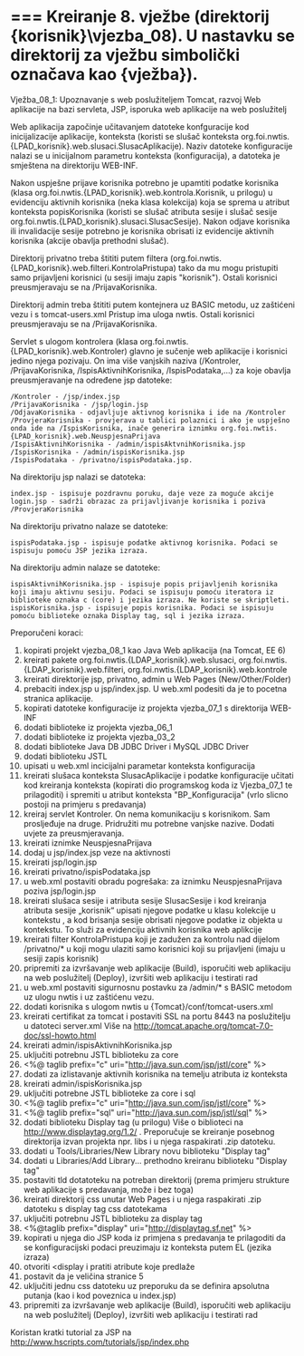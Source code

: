 ===
Kreiranje 8. vježbe (direktorij {korisnik}\vjezba_08). U nastavku se direktorij za vježbu simbolički označava kao {vježba}).
===

Vježba\_08_1: Upoznavanje s web poslužiteljem Tomcat, razvoj Web aplikacije na bazi servleta, JSP, isporuka web aplikacije na web poslužitelj

Web aplikacija započinje učitavanjem datoteke konfguracije kod inicijalizacije aplikacije, konteksta (koristi se slušač konteksta org.foi.nwtis.{LPAD_korisnik}.web.slusaci.SlusacAplikacije). Naziv datoteke konfiguracije nalazi se u inicijalnom parametru konteksta (konfiguracija), a datoteka je smještena na direktoriju WEB-INF. 

Nakon uspješne prijave korisnika potrebno je upamtiti podatke korisnika (klasa org.foi.nwtis.{LPAD\_korisnik}.web.kontrola.Korisnik, u prilogu) u evidenciju aktivnih korisnika (neka klasa kolekcija) koja se sprema u atribut konteksta popisKorisnika (koristi se slušač atributa sesije i slušač sesije org.foi.nwtis.{LPAD_korisnik}.slusaci.SlusacSesije). Nakon odjave korisnika ili invalidacije sesije potrebno je korisnika obrisati iz evidencije aktivnih korisnika (akcije obavlja prethodni slušač). 

Direktorij privatno treba štititi putem filtera (org.foi.nwtis.{LPAD_korisnik}.web.filteri.KontrolaPristupa) tako da mu mogu pristupiti samo prijavljeni korisnici (u sesiji imaju zapis "korisnik"). Ostali korisnici preusmjeravaju se na /PrijavaKorisnika. 

Direktorij admin treba štititi putem kontejnera uz BASIC metodu, uz zaštićeni vezu i s tomcat-users.xml Pristup ima uloga nwtis.  Ostali korisnici preusmjeravaju se na /PrijavaKorisnika. 

Servlet s ulogom kontrolera (klasa org.foi.nwtis.{LPAD_korisnik}.web.Kontroler) glavno je sučenje web aplikacije i korisnici jedino njega pozivaju. On ima više vanjskih naziva (/Kontroler, /PrijavaKorisnika, /IspisAktivnihKorisnika, /IspisPodataka,...) za koje obavlja preusmjeravanje na određene jsp datoteke:

    /Kontroler - /jsp/index.jsp
    /PrijavaKorisnika - /jsp/login.jsp
    /OdjavaKorisnika - odjavljuje aktivnog korisnika i ide na /Kontroler
    /ProvjeraKorisnika - provjerava u tablici polaznici i ako je uspješno onda ide na /IspisKorisnika, inače generira iznimku org.foi.nwtis.{LPAD_korisnik}.web.NeuspjesnaPrijava
    /IspisAktivnihKorisnika - /admin/ispisAktvnihKorisnika.jsp 
    /IspisKorisnika - /admin/ispisKorisnika.jsp 
    /IspisPodataka - /privatno/ispisPodataka.jsp.

Na direktoriju jsp nalazi se datoteka:

    index.jsp - ispisuje pozdravnu poruku, daje veze za moguće akcije
    login.jsp - sadrži obrazac za prijavljivanje korisnika i poziva /ProvjeraKorisnika

Na direktoriju privatno nalaze se datoteke:

    ispisPodataka.jsp - ispisuje podatke aktivnog korisnika. Podaci se ispisuju pomoću JSP jezika izraza.

Na direktoriju admin nalaze se datoteke:

    ispisAktivnihKorisnika.jsp - ispisuje popis prijavljenih korisnika koji imaju aktivnu sesiju. Podaci se ispisuju pomoću iteratora iz biblioteke oznaka c (core) i jezika izraza. Ne koriste se skriptleti. 
    ispisKorisnika.jsp - ispisuje popis korisnika. Podaci se ispisuju pomoću biblioteke oznaka Display tag, sql i jezika izraza. 

 

Preporučeni koraci:

1.  kopirati projekt vjezba\_08_1 kao Java Web aplikacija (na Tomcat, EE 6)
2.  kreirati pakete org.foi.nwtis.{LDAP\_korisnik}.web.slusaci, org.foi.nwtis.{LDAP\_korisnik}.web.filteri, org.foi.nwtis.{LDAP_korisnik}.web.kontrole
3.  kreirati direktorije jsp, privatno, admin u Web Pages (New/Other/Folder)
4.  prebaciti index.jsp u jsp/index.jsp. U web.xml podesiti da je to pocetna stranica aplikacije.
5.  kopirati datoteke konfiguracije iz projekta vjezba\_07_1 s direktorija WEB-INF
6.  dodati biblioteke iz projekta vjezba\_06_1
7.  dodati biblioteke iz projekta vjezba\_03_2
8.  dodati biblioteke Java DB JDBC Driver i MySQL JDBC Driver
9.  dodati biblioteku JSTL
10. upisati u web.xml incicijalni parametar konteksta konfiguracija
11. kreirati slušaca konteksta SlusacAplikacije i podatke konfiguracije učitati kod kreiranja konteksta (kopirati dio programskog koda iz Vjezba\_07\_1 te prilagoditi) i spremiti u atribut konteksta "BP_Konfiguracija" (vrlo slicno postoji na primjeru s predavanja)
12. kreiraj servlet Kontroler. On nema komunikaciju s korisnikom. Sam prosljeđuje na druge. Pridružiti mu potrebne vanjske nazive. Dodati uvjete za preusmjeravanja.
13. kreirati iznimke NeuspjesnaPrijava
14. dodaj u jsp/index.jsp veze na aktivnosti
15. kreirati jsp/login.jsp
16. kreirati privatno/ispisPodataka.jsp
17. u web.xml postaviti obradu pogrešaka: za iznimku NeuspjesnaPrijava poziva jsp/login.jsp 
18. kreirati slušaca sesije i atributa sesije SlusacSesije i kod kreiranja atributa sesije „korisnik“ upisati  njegove podatke u klasu kolekcije u kontekstu , a kod brisanja sesije obrisati njegove podatke iz objekta u kontekstu. To služi za evidenciju aktivnih korisnika web aplikcije 
19. kreirati filter KontrolaPristupa koji je zadužen za kontrolu nad dijelom /privatno/* u koji mogu ulaziti samo korisnici koji su prijavljeni (imaju u sesiji zapis korisnik)
20. pripremiti za izvršavanje web aplikacije (Build), isporučiti web aplikaciju na web poslužitelj (Deploy), izvršiti web aplikaciju i testirati rad
21. u web.xml postaviti sigurnosnu postavku za /admin/* s BASIC metodom uz ulogu nwtis i uz zaštićenu vezu. 
22. dodati korisnika s ulogom nwtis u {Tomcat}/conf/tomcat-users.xml
23. kreirati certifikat za tomcat i postaviti SSL na portu 8443 na poslužitelju u datoteci server.xml Više na http://tomcat.apache.org/tomcat-7.0-doc/ssl-howto.html 
24. kreirati admin/ispisAktivnihKorisnika.jsp
25. uključiti potrebnu JSTL biblioteku za core 
26. <%@ taglib prefix="c" uri="http://java.sun.com/jsp/jstl/core" %>
27. dodati za izlistavanje aktivnih korisnika na temelju atributa iz konteksta
28. kreirati admin/ispisKorisnika.jsp 
29. uključiti potrebne JSTL biblioteke za core i  sql
30. <%@ taglib prefix="c" uri="http://java.sun.com/jsp/jstl/core" %>
31. <%@ taglib prefix="sql" uri="http://java.sun.com/jsp/jstl/sql" %>
32. dodati biblioteku Display tag (u prilogu) Više o biblioteci na http://www.displaytag.org/1.2/ . Preporučuje se kreiranje posebnog direktorija izvan projekta npr. libs i u njega raspakirati .zip datoteku.
33. dodati u Tools/Libraries/New Library novu biblioteku "Display tag" 
34. dodati u Libraries/Add Library... prethodno kreiranu biblioteku "Display tag"
35. postaviti tld dotatoteku na potreban direktorij (prema primjeru strukture web aplikacije s predavanja, može i bez toga)
36. kreirati direktorij css unutar Web Pages i  u njega raspakirati .zip datoteku s display tag css datotekama
37. uključiti potrebnu JSTL biblioteku za display tag
38. <%@taglib prefix="display" uri="http://displaytag.sf.net" %>
39. kopirati u njega dio JSP koda iz primjena s predavanja te prilagoditi da se konfiguracijski podaci preuzimaju iz konteksta putem EL (jezika izraza)
40. otvoriti <display i pratiti atribute koje predlaže
41. postavit da je veličina stranice 5
42. uključiti jednu css datoteku uz preporuku da se definira apsolutna putanja (kao i kod poveznica u index.jsp)
43. pripremiti za izvršavanje web aplikacije (Build), isporučiti web aplikaciju na web poslužitelj (Deploy), izvršiti web aplikaciju i testirati rad

Koristan kratki tutorial za JSP na http://www.hscripts.com/tutorials/jsp/index.php
